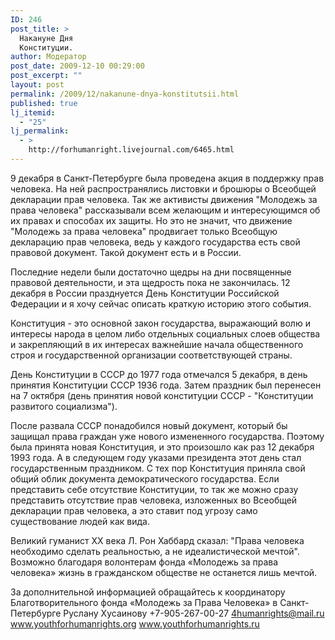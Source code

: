 ```yaml
---
ID: 246
post_title: >
  Накануне Дня
  Конституции.
author: Модератор
post_date: 2009-12-10 00:29:00
post_excerpt: ""
layout: post
permalink: /2009/12/nakanune-dnya-konstitutsii.html
published: true
lj_itemid:
  - "25"
lj_permalink:
  - >
    http://forhumanright.livejournal.com/6465.html
---
```

9 декабря в Санкт-Петербурге была проведена акция в поддержку прав человека. На ней распространялись листовки и брошюры о Всеобщей декларации прав человека. Так же активисты движения "Молодежь за права человека" рассказывали всем желающим и интересующимся об их правах и способах их защиты. Но это не значит, что движение "Молодежь за права человека" продвигает только Всеобщую декларацию прав человека, ведь у каждого государства есть свой правовой документ. Такой документ есть и в России.

Последние недели были достаточно щедры на дни посвященные правовой деятельности, и эта щедрость пока не закончилась. 12 декабря в России празднуется День Конституции Российской Федерации и я хочу сейчас описать краткую историю этого события.

Конституция - это основной закон государства, выражающий волю и интересы народа в целом либо отдельных социальных слоев общества и закрепляющий в их интересах важнейшие начала общественного строя и государственной организации соответствующей страны.

День Конституции в СССР до 1977 года отмечался 5 декабря, в день принятия Конституции СССР 1936 года. Затем праздник был перенесен на 7 октября (день принятия новой конституции СССР - "Конституции развитого социализма").

После развала СССР понадобился новый документ, который бы защищал права граждан уже нового измененного государства. Поэтому была принята новая Конституция, и это произошло как раз 12 декабря 1993 года. А в следующем году указами президента этот день стал государственным праздником. С тех пор Конституция приняла свой общий облик документа демократического государства. Если представить себе отсутствие Конституции, то так же можно сразу представить отсутствие прав человека, изложенных во Всеобщей декларации прав человека, а это ставит под угрозу само существование людей как вида.

Великий гуманист ХХ века Л. Рон Хаббард сказал: "Права человека необходимо сделать реальностью, а не идеалистической мечтой". Возможно благодаря волонтерам фонда «Молодежь за права человека» жизнь в гражданском обществе не останется лишь мечтой.

За дополнительной информацией обращайтесь к координатору
Благотворительного фонда «Молодежь за Права Человека» в Санкт-Петербурге
Руслану Хусаинову
+7-905-267-00-27
4humanrights@mail.ru
www.youthforhumanrights.org
www.youthforhumanrights.ru